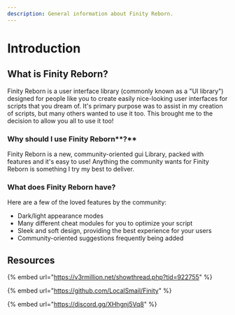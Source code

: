 ```yaml
---
description: General information about Finity Reborn.
---
```


# Introduction

## **What is** Finity Reborn?

Finity Reborn is a user interface library (commonly known as a "UI library") designed for people like you to create easily nice-looking user interfaces for scripts that you dream of. It's primary purpose was to assist in my creation of scripts, but many others wanted to use it too. This brought me to the decision to allow you all to use it too!

### **Why should I use** Finity Reborn**?**

Finity Reborn is a new, community-oriented gui Library, packed with features and it's easy to use! Anything the community wants for Finity Reborn is something I try my best to deliver.&#x20;

### What does Finity Reborn have?



Here are a few of the loved features by the community:

* Dark/light appearance modes
* Many different cheat modules for you to optimize your script
* Sleek and soft design, providing the best experience for your users
* Community-oriented suggestions frequently being added

## Resources

{% embed url="https://v3rmillion.net/showthread.php?tid=922755" %}

{% embed url="https://github.com/LocalSmail/Finity" %}

{% embed url="https://discord.gg/XHhgnj5Vq8" %}

